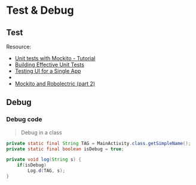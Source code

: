 Test & Debug
============

## Test

Resource:

- [Unit tests with Mockito - Tutorial](http://www.vogella.com/tutorials/Mockito/article.html)
- [Building Effective Unit Tests](https://developer.android.com/training/testing/unit-testing/index.html)
- [Testing UI for a Single App](https://developer.android.com/training/testing/ui-testing/espresso-testing.html)
- [](http://alexzh.com/tutorials/android-testing-unit-testing/)
- [Mockito and Robolectric (part 2)](http://alexzh.com/tutorials/android-testing-mockito-robolectric/)

## Debug 

### Debug code

> Debug in a class

```java
private static final String TAG = MainActivity.class.getSimpleName();
private static final boolean isDebug = true;

private void log(String s) {
    if(isDebug)
    	Log.d(TAG, s);
}
```

